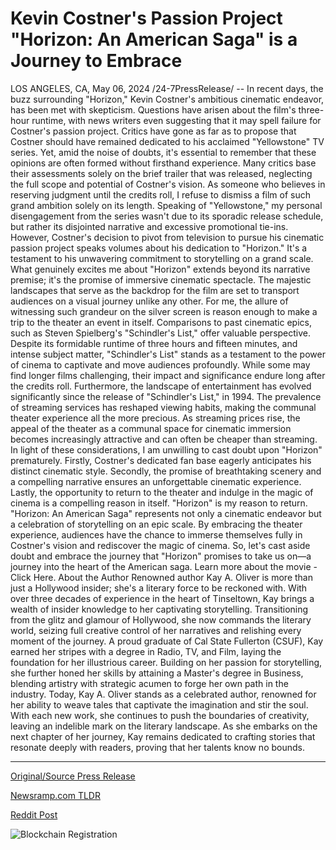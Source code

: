 # Kevin Costner's Passion Project "Horizon: An American Saga" is a Journey to Embrace

LOS ANGELES, CA, May 06, 2024 /24-7PressRelease/ -- In recent days, the buzz surrounding "Horizon," Kevin Costner's ambitious cinematic endeavor, has been met with skepticism. Questions have arisen about the film's three-hour runtime, with news writers even suggesting that it may spell failure for Costner's passion project. Critics have gone as far as to propose that Costner should have remained dedicated to his acclaimed "Yellowstone" TV series.  Yet, amid the noise of doubts, it's essential to remember that these opinions are often formed without firsthand experience. Many critics base their assessments solely on the brief trailer that was released, neglecting the full scope and potential of Costner's vision. As someone who believes in reserving judgment until the credits roll, I refuse to dismiss a film of such grand ambition solely on its length.  Speaking of "Yellowstone," my personal disengagement from the series wasn't due to its sporadic release schedule, but rather its disjointed narrative and excessive promotional tie-ins. However, Costner's decision to pivot from television to pursue his cinematic passion project speaks volumes about his dedication to "Horizon." It's a testament to his unwavering commitment to storytelling on a grand scale.  What genuinely excites me about "Horizon" extends beyond its narrative premise; it's the promise of immersive cinematic spectacle. The majestic landscapes that serve as the backdrop for the film are set to transport audiences on a visual journey unlike any other. For me, the allure of witnessing such grandeur on the silver screen is reason enough to make a trip to the theater an event in itself.  Comparisons to past cinematic epics, such as Steven Spielberg's "Schindler's List," offer valuable perspective. Despite its formidable runtime of three hours and fifteen minutes, and intense subject matter, "Schindler's List" stands as a testament to the power of cinema to captivate and move audiences profoundly. While some may find longer films challenging, their impact and significance endure long after the credits roll.  Furthermore, the landscape of entertainment has evolved significantly since the release of "Schindler's List," in 1994. The prevalence of streaming services has reshaped viewing habits, making the communal theater experience all the more precious. As streaming prices rise, the appeal of the theater as a communal space for cinematic immersion becomes increasingly attractive and can often be cheaper than streaming.   In light of these considerations, I am unwilling to cast doubt upon "Horizon" prematurely. Firstly, Costner's dedicated fan base eagerly anticipates his distinct cinematic style. Secondly, the promise of breathtaking scenery and a compelling narrative ensures an unforgettable cinematic experience. Lastly, the opportunity to return to the theater and indulge in the magic of cinema is a compelling reason in itself. "Horizon" is my reason to return.   "Horizon: An American Saga" represents not only a cinematic endeavor but a celebration of storytelling on an epic scale. By embracing the theater experience, audiences have the chance to immerse themselves fully in Costner's vision and rediscover the magic of cinema. So, let's cast aside doubt and embrace the journey that "Horizon" promises to take us on—a journey into the heart of the American saga.  Learn more about the movie - Click Here.  About the Author   Renowned author Kay A. Oliver is more than just a Hollywood insider; she's a literary force to be reckoned with. With over three decades of experience in the heart of Tinseltown, Kay brings a wealth of insider knowledge to her captivating storytelling. Transitioning from the glitz and glamour of Hollywood, she now commands the literary world, seizing full creative control of her narratives and relishing every moment of the journey.  A proud graduate of Cal State Fullerton (CSUF), Kay earned her stripes with a degree in Radio, TV, and Film, laying the foundation for her illustrious career. Building on her passion for storytelling, she further honed her skills by attaining a Master's degree in Business, blending artistry with strategic acumen to forge her own path in the industry.  Today, Kay A. Oliver stands as a celebrated author, renowned for her ability to weave tales that captivate the imagination and stir the soul. With each new work, she continues to push the boundaries of creativity, leaving an indelible mark on the literary landscape. As she embarks on the next chapter of her journey, Kay remains dedicated to crafting stories that resonate deeply with readers, proving that her talents know no bounds. 

---

[Original/Source Press Release](https://newlive.24-7pressrelease.com/press-release/510676/kevin-costners-passion-project-horizon-an-american-saga-is-a-journey-to-embrace)
                    

[Newsramp.com TLDR](None) 



[Reddit Post](https://www.reddit.com/r/Lifestyle_Culture/comments/1cpq9ou/kevin_costners_horizon_challenges_doubts_and/) 



![Blockchain Registration](https://cdn.newsramp.app/24-7PressRelease/qrcode/245/11/quiz26Xo.webp)